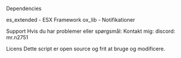 

Dependencies

es_extended - ESX Framework
ox_lib - Notifikationer

Support
Hvis du har problemer eller spørgsmål:
Kontakt mig: discord: mr.n2751

Licens
Dette script er open source og frit at bruge og modificere.
